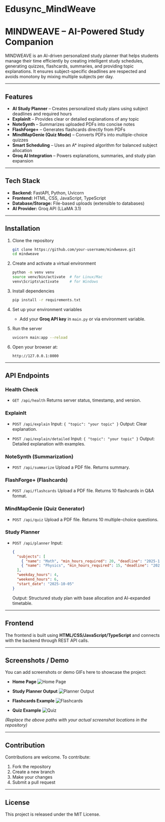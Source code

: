 # Edusync_MindWeave
# MINDWEAVE – AI-Powered Study Companion

MINDWEAVE is an AI-driven personalized study planner that helps students manage their time efficiently by creating intelligent study schedules, generating quizzes, flashcards, summaries, and providing topic explanations. It ensures subject-specific deadlines are respected and avoids monotony by mixing multiple subjects per day.

---

## Features

* **AI Study Planner** – Creates personalized study plans using subject deadlines and required hours
* **ExplainIt** – Provides clear or detailed explanations of any topic
* **NoteSynth** – Summarizes uploaded PDFs into concise notes
* **FlashForge+** – Generates flashcards directly from PDFs
* **MindMapGenie (Quiz Mode)** – Converts PDFs into multiple-choice quizzes
* **Smart Scheduling** – Uses an A* inspired algorithm for balanced subject allocation
* **Groq AI Integration** – Powers explanations, summaries, and study plan expansion

---

## Tech Stack

* **Backend:** FastAPI, Python, Uvicorn
* **Frontend:** HTML, CSS, JavaScript, TypeScript
* **Database/Storage:** File-based uploads (extensible to databases)
* **AI Provider:** Groq API (LLaMA 3.1)

---

## Installation

1. Clone the repository

   ```bash
   git clone https://github.com/your-username/mindweave.git
   cd mindweave
   ```

2. Create and activate a virtual environment

   ```bash
   python -m venv venv
   source venv/bin/activate  # for Linux/Mac
   venv\Scripts\activate     # for Windows
   ```

3. Install dependencies

   ```bash
   pip install -r requirements.txt
   ```

4. Set up your environment variables

   * Add your **Groq API key** in `main.py` or via environment variable.

5. Run the server

   ```bash
   uvicorn main:app --reload
   ```

6. Open your browser at:

   ```
   http://127.0.0.1:8000
   ```

---

## API Endpoints

### Health Check

* `GET /api/health`
  Returns server status, timestamp, and version.

### ExplainIt

* `POST /api/explain`
  Input: `{ "topic": "your topic" }`
  Output: Clear explanation.

* `POST /api/explain/detailed`
  Input: `{ "topic": "your topic" }`
  Output: Detailed explanation with examples.

### NoteSynth (Summarization)

* `POST /api/summarize`
  Upload a PDF file. Returns summary.

### FlashForge+ (Flashcards)

* `POST /api/flashcards`
  Upload a PDF file. Returns 10 flashcards in Q&A format.

### MindMapGenie (Quiz Generator)

* `POST /api/quiz`
  Upload a PDF file. Returns 10 multiple-choice questions.

### Study Planner

* `POST /api/planner`
  Input:

  ```json
  {
    "subjects": [
      { "name": "Math", "min_hours_required": 20, "deadline": "2025-10-20" },
      { "name": "Physics", "min_hours_required": 15, "deadline": "2025-10-18" }
    ],
    "weekday_hours": 4,
    "weekend_hours": 6,
    "start_date": "2025-10-05"
  }
  ```

  Output: Structured study plan with base allocation and AI-expanded timetable.

---

## Frontend

The frontend is built using **HTML/CSS/JavaScript/TypeScript** and connects with the backend through REST API calls.

---

## Screenshots / Demo

You can add screenshots or demo GIFs here to showcase the project:

* **Home Page**
  ![Home Page](screenshots/home.png)

* **Study Planner Output**
  ![Planner Output](screenshots/planner.png)

* **Flashcards Example**
  ![Flashcards](screenshots/flashcards.png)

* **Quiz Example**
  ![Quiz](screenshots/quiz.png)

*(Replace the above paths with your actual screenshot locations in the repository)*

---

## Contribution

Contributions are welcome. To contribute:

1. Fork the repository
2. Create a new branch
3. Make your changes
4. Submit a pull request

---

## License

This project is released under the MIT License.



